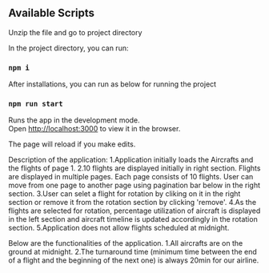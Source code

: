 ## Available Scripts

Unzip the file and go to project directory

In the project directory, you can run:

### `npm i` 

After installations, you can run as below for running the project

### `npm run start`

Runs the app in the development mode.<br>
Open [http://localhost:3000](http://localhost:3000) to view it in the browser.

The page will reload if you make edits.<br>

Description of the application:
1.Application initially loads the Aircrafts and the flights of page 1.
2.10 flights are displayed initially in right section. Flights are displayed in multiple pages. Each page consists of 10 flights. 
User can move from one page to another page using pagination bar below in the right section.
3.User can selet a flight for rotation by cliking on it in the right section or remove it from the rotation section by clicking 'remove'.
4.As the flights are selected for rotation, percentage utilization of aircraft is displayed in the left section and
aircraft timeline is updated accordingly in the rotation section.
5.Application does not allow flights scheduled at midnight.

Below are the functionalities of the application.
1.All aircrafts are on the ground at midnight.
2.The turnaround time (minimum time between the end of a flight and the beginning of the next one) is always 20min for our airline.


  
